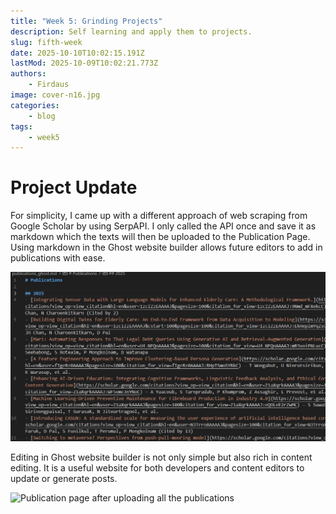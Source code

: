 ```yaml
---
title: "Week 5: Grinding Projects"
description: Self learning and apply them to projects.
slug: fifth-week
date: 2025-10-10T10:02:15.191Z
lastMod: 2025-10-09T10:02:21.773Z
authors:
    - Firdaus
image: cover-n16.jpg
categories:
    - blog
tags: 
    - week5
---
```


# Project Update

For simplicity, I came up with a different approach of web scraping from Google Scholar by using SerpAPI. I only called the API once and save it as markdown which the texts will then be uploaded to the Publication Page. Using markdown in the Ghost website builder allows future editors to add in publications with ease.

![Publications before uploading to ghost website](md_pubs.jpg)

Editing in Ghost website builder is not only simple but also rich in content editing. It is a useful website for both developers and content editors to update or generate posts. 

![Publication page after uploading all the publications](ic2_pubs.jpg)